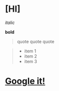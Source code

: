 # [HI]

*italic*

**bold**

>quote quote quote

>- item 1 
>- item 2
>- item 3

# [Google it!](https://www.google.com)